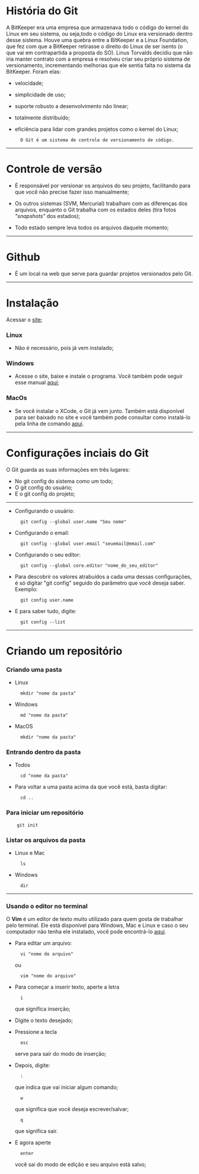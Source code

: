 # História do Git

A BitKeeper era uma empresa que armazenava todo o código do kernel do Linux em seu sistema, ou seja,todo o código do Linux era versionado dentro desse sistema. Houve uma quebra entre a BitKeeper e a Linux Foundation, que fez com que a BitKeeper retirasse o direito do Linux de ser isento (o que vai em contrapartida a proposta do SO). Linus Torvalds decidiu que não iria manter contrato com a empresa e resolveu criar seu próprio sistema de versionamento, incrementando melhorias que ele sentia falta no sistema da BitKeeper. Foram elas:  

- velocidade;
- simplicidade de uso;
- suporte robusto a desenvolvimento não linear;
- totalmente distribuído;
- eficiência para lidar com grandes projetos como o kernel do Linux;


        O Git é um sistema de controle de versionamento de código.
---

# Controle de versão

* É responsável por versionar os arquivos do seu projeto, facilitando para que você não precise fazer isso manualmente;  

* Os outros sistemas (SVM, Mercurial) trabalham com as diferenças dos arquivos, enquanto o Git trabalha com os estados deles (tira fotos _"snapshots"_ dos estados);  

* Todo estado sempre leva todos os arquivos daquele momento;

---

# Github

* É um local na web que serve para guardar projetos versionados pelo Git.

---

# Instalação

Acessar o [site](https://git-scm.com/download/win);


### Linux

* Não é necessário, pois já vem instalado;


### Windows

* Acesse o site, baixe e instale o programa. Você também pode seguir esse manual [aqui](https://git-scm.com/book/en/v2/Getting-Started-Installing-Git);

### MacOs

* Se você instalar o XCode, o Git já vem junto. Também está disponível para ser baixado no site e você também pode consultar como instalá-lo pela linha de comando [aqui](https://git-scm.com/book/en/v2/Getting-Started-Installing-Git).

---

# Configurações inciais do Git

O Git guarda as suas informações em três lugares:

* No git config do sistema como um todo;
* O git config do usuário;
* E o git config do projeto;   

---

* Configurando o usuário:

        git config --global user.name "Seu nome"

* Configurando o email:

        git config --global user.email "seuemail@email.com"

* Configurando o seu editor:

        git config --global core.editor "nome_do_seu_editor"

+ Para descobrir os valores atrabuídos a cada uma dessas configurações, é só digitar "git config" seguido do parâmetro que você deseja saber. Exemplo:

        git config user.name

* E para saber tudo, digite:

        git config --list

---

# Criando um repositório

### Criando uma pasta

* Linux

        mkdir "nome da pasta"

* Windows

        md "nome da pasta"

* MacOS

        mkdir "nome da pasta"


### Entrando dentro da pasta

* Todos

        cd "nome da pasta"

* Para voltar a uma pasta acima da que vocẽ está, basta digitar:

        cd ..

### Para iniciar um repositório

        git init 

### Listar os arquivos da pasta

* Linux e Mac

        ls

* Windows 

        dir

---

### Usando o editor no terminal

O **Vim** é um editor de texto muito utilizado para quem gosta de trabalhar pelo terminal. Ele está disponível para Windows, Mac e Linux e caso o seu computador não tenha ele instalado, você pode encontrá-lo [aqui](https://www.vim.org/download.php).


* Para editar um arquivo:  


        vi "nome do arquivo"

    ou  

        vim "nome do arquivo"

* Para começar a inserir texto, aperte a letra

        i
    que significa inserção;


* Digite o texto desejado;

* Pressione a tecla

        esc

    serve para sair do modo de inserção;


* Depois, digite:

        :

    que indica que vai iniciar algum comando;


        w

    que significa que você deseja escrever/salvar;

        q

    que significa sair.


* E agora aperte

        enter

    você sai do modo de edição e seu arquivo está salvo;

    



